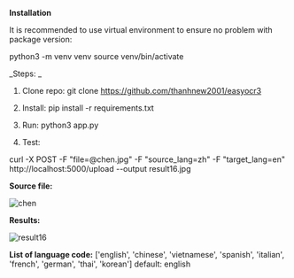 **Installation**

It is recommended to use virtual environment to ensure no problem with package version:

python3 -m venv venv
source venv/bin/activate

_Steps: _

1. Clone repo: git clone https://github.com/thanhnew2001/easyocr3

2. Install: pip install -r requirements.txt
3. Run: python3 app.py
4. Test:

curl -X POST -F "file=@chen.jpg" -F "source_lang=zh" -F "target_lang=en"  http://localhost:5000/upload --output result16.jpg

**Source file:**

![chen](https://github.com/thanhnew2001/easyocr3/assets/3261272/38c65902-7318-49c5-9574-c0a25622ea6a)


**Results:**

![result16](https://github.com/thanhnew2001/easyocr3/assets/3261272/7d2c58e8-ef6e-41fb-82c7-d2d2d1cde944)



**List of language code:**
['english', 'chinese', 'vietnamese', 'spanish', 'italian', 'french', 'german', 'thai', 'korean']
default: english
